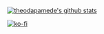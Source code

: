 [![theodapamede's github stats](https://github-readme-stats.vercel.app/api?username=theodapamede&theme=react&show_icons=true)](https://github.com/theodapamede/github-readme-stats)

[![ko-fi](https://www.ko-fi.com/img/githubbutton_sm.svg)](https://ko-fi.com/U7U11D54F)

<!--
<a href="https://github.com/theodapamede/github-readme-stats">
  <img align="center" src="https://github-readme-stats.vercel.app/api/top-langs/?username=theodapamede&layout=compact&theme=react" />
</a>
-->

<!--
**theodapamede/theodapamede** is a ✨ _special_ ✨ repository because its `README.md` (this file) appears on your GitHub profile.

Here are some ideas to get you started:

- 🔭 I’m currently working on ...
- 🌱 I’m currently learning ...
- 👯 I’m looking to collaborate on ...
- 🤔 I’m looking for help with ...
- 💬 Ask me about ...
- 📫 How to reach me: ...
- 😄 Pronouns: ...
- ⚡ Fun fact: ...
-->
